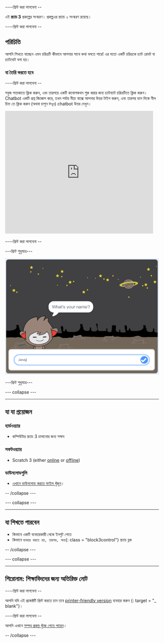 \----প্রিন্ট করা লাগবেনা --

এই **স্ক্র্যাচ 3** প্রকল্পের সংস্করণ। প্রকল্প</a>এর স্ক্র্যাচ ২ সংস্করণ রয়েছে।</p> 

\----প্রিন্ট করা লাগবেনা --

## পরিচিতি

আপনি শিখতে যাচ্ছেন এমন চরিত্রটি কীভাবে আপনার সাথে কথা বলতে পারে! এর মতো একটি চরিত্রকে চ্যাট রোবট বা চ্যাটবোট বলা হয়।

### যা তৈরি করতে হবে

\----প্রিন্ট করা লাগবেনা --

সবুজ পতাকাতে ক্লিক করুন, এবং তারপরে একটি কথোপকথন শুরু করার জন্য চ্যাটব্যাট চরিত্রটিতে ক্লিক করুন। Chatbot একটি প্রশ্ন জিজ্ঞেস করে, তখন পর্যায় নীচে বাক্সে আপনার উত্তর টাইপ করুন, এবং তারপর ডান দিকে নীল চিহ্ন তে ক্লিক করুন (অথবা চাপুন `লিখুন`) chatbot উত্তর দেখুন।

<div class="scratch-preview">
  <iframe allowtransparency="true" width="485" height="402" src="https://scratch.mit.edu/projects/embed/248864190/?autostart=false" 
  frameborder="0" scrolling="no"></iframe>
</div>

\----প্রিন্ট করা লাগবেনা --

\---প্রিন্ট শুধুমাত্র\---

![সম্পূর্ণ প্রকল্প](images/chatbot-preview.png)

\---প্রিন্ট শুধুমাত্র\---

\--- collapse \---

* * *

## যা যা প্রয়োজন

### হার্ডওয়্যার

+ কম্পিউটার স্ক্র্যাচ 3 চালানোর জন্য সক্ষম

### সফটওয়্যার

+ Scratch 3 (either [online](https://rpf.io/scratchon) or [offline](https://rpf.io/scratchoff))

### ডাউনলোডগুলি

+ [এখানে ডাউনলোড করতে ফাইল খুঁজুন](http://rpf.io/p/en/chatbot-go)।

-- /collapse \---

\--- collapse \---

* * *

## যা শিখতে পারবেন

+ কিভাবে একটি ব্যবহারকারী থেকে ইনপুট পেতে
+ কিভাবে `ব্যবহার করতে হয়, তারপর, অন্য`{: class = "block3control"} স্ক্র্যাচ ব্লক

-- /collapse \---

\--- collapse \---

* * *

## শিরোনাম: শিক্ষাবিদদের জন্য অতিরিক্ত নোট

\----প্রিন্ট করা লাগবেনা --

আপনি যদি এই প্রজেক্টটি প্রিন্ট করতে চান তবে [printer-friendly version](https://projects.raspberrypi.org/en/projects/chatbot/print) ব্যবহার করুন {: target = "_ blank"}।

\----প্রিন্ট করা লাগবেনা --

আপনি এখানে [সম্পন্ন প্রকল্প খুঁজে পেতে পারেন](http://rpf.io/p/en/chatbot-get)।

-- /collapse \---